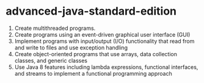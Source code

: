 # advanced-java-standard-edition
 1. Create multithreaded programs. 
 2. Create programs using an event-driven graphical user interface (GUI) 
 3. Implement programs with input/output (I/O) functionality that read from and write to files and use exception handling 
 4. Create object-oriented programs that use arrays, data collection classes, and generic classes 
 5. Use Java 8 features including lambda expressions, functional interfaces, and streams to implement a functional programming approach
